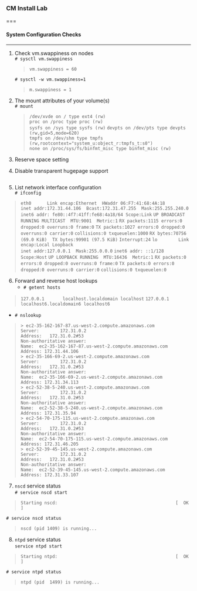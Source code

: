 ### CM Install Lab
===
#### System Configuration Checks
---

1. Check vm.swappiness on nodes  
   ```# sysctl vm.swappiness```  
   >```vm.swappiness = 60```

   ```# sysctl -w vm.swappiness=1```   
   >```m.swappiness = 1```

2. The mount attributes of your volume(s)   
   ```# mount```   
   >```/dev/xvde on / type ext4 (rw)```   
   ```proc on /proc type proc (rw)```   
   ```sysfs on /sys type sysfs (rw)```
   ```devpts on /dev/pts type devpts (rw,gid=5,mode=620) ```  
   ```tmpfs on /dev/shm type tmpfs (rw,rootcontext="system_u:object_r:tmpfs_t:s0")```   
   ```none on /proc/sys/fs/binfmt_misc type binfmt_misc (rw)```

3. Reserve space setting

4. Disable transparent hugepage support  
   ``````

5. List network interface configuration  
   ```# ifconfig```  
>```eth0      Link encap:Ethernet  HWaddr 06:F7:41:68:4A:18```      
          ```inet addr:172.31.44.106  Bcast:172.31.47.255  Mask:255.255.240.0```   
          ```inet6 addr: fe80::4f7:41ff:fe68:4a18/64 Scope:Link```
          ```UP BROADCAST RUNNING MULTICAST  MTU:9001  Metric:1```
          ```RX packets:1115 errors:0 dropped:0 overruns:0 frame:0```
          ```TX packets:1027 errors:0 dropped:0 overruns:0 carrier:0```
          ```collisions:0 txqueuelen:1000``` 
          ```RX bytes:70756 (69.0 KiB)  TX bytes:99901 (97.5 KiB)```
          ```Interrupt:24```
```lo        Link encap:Local Loopback```  
          ```inet addr:127.0.0.1  Mask:255.0.0.0```
          ```inet6 addr: ::1/128 Scope:Host```
          ```UP LOOPBACK RUNNING  MTU:16436  Metric:1```
          ```RX packets:0 errors:0 dropped:0 overruns:0 frame:0```
          ```TX packets:0 errors:0 dropped:0 overruns:0 carrier:0```
          ```collisions:0 txqueuelen:0 ```
6. Forward and reverse host lookups
   * `# getent hosts`  
>`127.0.0.1       localhost.localdomain localhost`
`127.0.0.1       localhost6.localdomain6 localhost6`
   * `# nslookup`  
   >`> ec2-35-162-167-87.us-west-2.compute.amazonaws.com`  
`Server:		172.31.0.2`  
`Address:	172.31.0.2#53`  
   `Non-authoritative answer:`  
`Name:	ec2-35-162-167-87.us-west-2.compute.amazonaws.com`  
`Address: 172.31.44.106`  
`> ec2-35-166-69-2.us-west-2.compute.amazonaws.com`  
`Server:		172.31.0.2`  
`Address:	172.31.0.2#53`  
`Non-authoritative answer:`  
`Name:	ec2-35-166-69-2.us-west-2.compute.amazonaws.com`  
`Address: 172.31.34.113`  
`> ec2-52-38-5-240.us-west-2.compute.amazonaws.com`  
`Server:		172.31.0.2`  
`Address:	172.31.0.2#53`  
`Non-authoritative answer:`  
`Name:	ec2-52-38-5-240.us-west-2.compute.amazonaws.com`  
`Address: 172.31.35.94`  
`> ec2-54-70-175-115.us-west-2.compute.amazonaws.com`  
`Server:		172.31.0.2`  
`Address:	172.31.0.2#53`  
`Non-authoritative answer:`  
`Name:	ec2-54-70-175-115.us-west-2.compute.amazonaws.com`  
`Address: 172.31.46.205`  
`> ec2-52-39-45-145.us-west-2.compute.amazonaws.com`  
`Server:		172.31.0.2`  
`Address:	172.31.0.2#53`  
`Non-authoritative answer:`  
`Name:	ec2-52-39-45-145.us-west-2.compute.amazonaws.com`  
`Address: 172.31.33.107`  
7.  `nscd` service status  
   `# service nscd start`  
>`Starting nscd:                                             [  OK  ]`  

`# service nscd status`  
>`nscd (pid 1409) is running...`   

8. `ntpd` service status  
   `service ntpd start`
  >`Starting ntpd:                                             [  OK  ]`   
  
`# service ntpd status`
  >`ntpd (pid  1499) is running...`      

